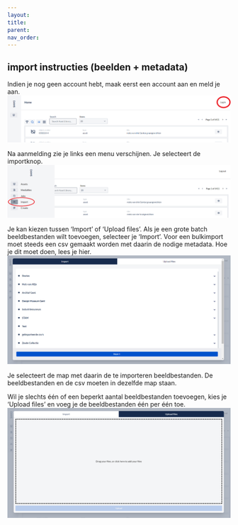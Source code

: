 ```yaml
---
layout: 
title: 
parent: 
nav_order: 
---
```


## **import instructies (beelden + metadata)**


Indien je nog geen account hebt, maak eerst een account aan en meld je aan.  
![](images/login.png)



Na aanmelding zie je links een menu verschijnen.
Je selecteert de importknop.  
![](images/importknop.png)


Je kan kiezen tussen ‘Import’ of ‘Upload files’. Als je een grote batch beeldbestanden wilt toevoegen, selecteer je ‘Import’. Voor een bulkimport moet steeds een csv gemaakt worden met daarin de nodige metadata. Hoe je dit moet doen, lees je hier.   
![](images/import.PNG)

Je selecteert de map met daarin de te importeren beeldbestanden. De beeldbestanden en de csv moeten in dezelfde map staan. 


Wil je slechts één of een beperkt aantal beeldbestanden toevoegen, kies je ‘Upload files’ en voeg je de beeldbestanden één per één toe.  
![](images/uploadfiles.PNG)


